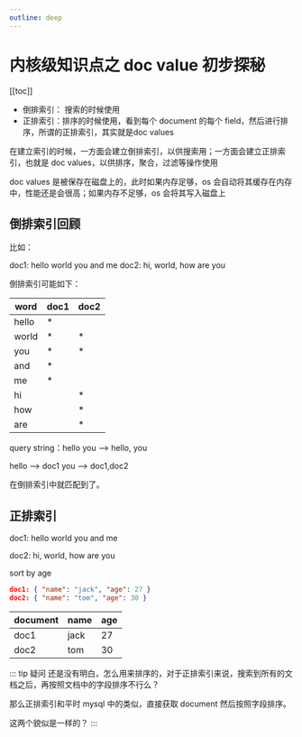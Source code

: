 ```yaml
---
outline: deep
---
```

# 内核级知识点之 doc value 初步探秘

[[toc]]

- 倒排索引： 搜索的时候使用
- 正排索引：排序的时候使用，看到每个 document 的每个 field，然后进行排序，所谓的正排索引，其实就是doc values

在建立索引的时候，一方面会建立倒排索引，以供搜索用；一方面会建立正排索引，也就是 doc values，以供排序，聚合，过滤等操作使用

doc values 是被保存在磁盘上的，此时如果内存足够，os 会自动将其缓存在内存中，性能还是会很高；如果内存不足够，os 会将其写入磁盘上

## 倒排索引回顾

比如：

doc1: hello world you and me
doc2: hi, world, how are you

倒排索引可能如下：

word  | doc1 | doc2
------|------|-----
hello | *    |
world | *    | *
you   | *    | *
and   | *    |
me    | *    |
hi    |      | *
how   |      | *
are   |      | *

query string：hello you --> hello, you

hello --> doc1
you --> doc1,doc2

在倒排索引中就匹配到了。

## 正排索引

doc1: hello world you and me

doc2: hi, world, how are you

sort by age

```json
doc1: { "name": "jack", "age": 27 }
doc2: { "name": "tom", "age": 30 }
```

document | name | age
---------|------|----
doc1     | jack | 27
doc2     | tom  | 30

::: tip 疑问
还是没有明白，怎么用来排序的，对于正排索引来说，搜索到所有的文档之后，再按照文档中的字段排序不行么？

那么正排索引和平时 mysql 中的类似，直接获取 document 然后按照字段排序。

这两个貌似是一样的？
:::
